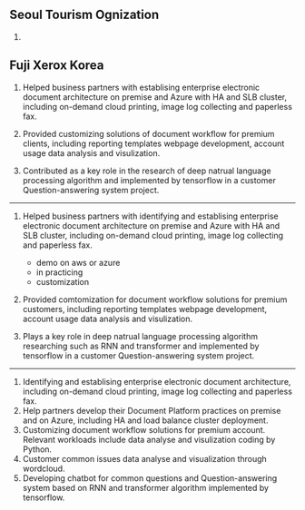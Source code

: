 ## Seoul Tourism Ognization

1. 




## Fuji Xerox Korea

1. Helped business partners with establising enterprise electronic document architecture on premise and Azure with HA and SLB cluster, including on-demand cloud printing, image log collecting and paperless fax.


2. Provided customizing solutions of document workflow for premium clients, including reporting templates webpage development, account usage data analysis and visulization.

3. Contributed as a key role in the research of deep natrual language processing algorithm and implemented by tensorflow in a customer Question-answering system project. 




-----

1. Helped business partners with identifying and establising enterprise electronic document architecture on premise and Azure with HA and SLB cluster, including on-demand cloud printing, image log collecting and paperless fax.
    - demo on aws or azure
    - in practicing
    - customization
2. Provided comtomization for document workflow solutions for premium customers, including reporting templates webpage development, account usage data analysis and visulization.

3. Plays a key role in deep natrual language processing algorithm researching such as RNN and transformer and implemented by tensorflow in a customer Question-answering system project. 


-----

1. Identifying and establising enterprise electronic document architecture, including on-demand cloud printing, image log collecting and paperless fax.
2. Help partners develop their Document Platform practices on premise and on Azure, including HA and load balance cluster deployment.
3. Customizing document workflow solutions for premium account. Relevant workloads include data analyse and visulization coding by Python.
4. Customer common issues data analyse and visualization through wordcloud.
5. Developing chatbot for common questions and Question-answering system based on RNN and transformer algorithm implemented by tensorflow.

